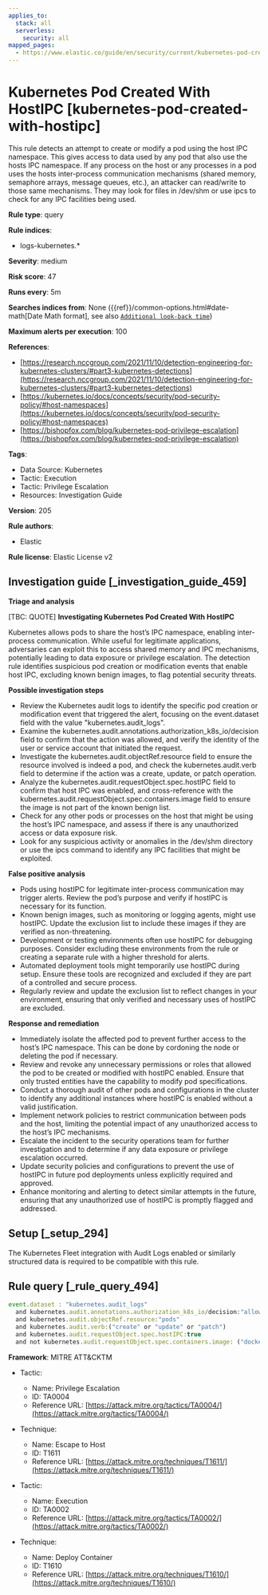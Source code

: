 ```yaml
---
applies_to:
  stack: all
  serverless:
    security: all
mapped_pages:
  - https://www.elastic.co/guide/en/security/current/kubernetes-pod-created-with-hostipc.html
---
```


# Kubernetes Pod Created With HostIPC [kubernetes-pod-created-with-hostipc]

This rule detects an attempt to create or modify a pod using the host IPC namespace. This gives access to data used by any pod that also use the hosts IPC namespace. If any process on the host or any processes in a pod uses the hosts inter-process communication mechanisms (shared memory, semaphore arrays, message queues, etc.), an attacker can read/write to those same mechanisms. They may look for files in /dev/shm or use ipcs to check for any IPC facilities being used.

**Rule type**: query

**Rule indices**:

* logs-kubernetes.*

**Severity**: medium

**Risk score**: 47

**Runs every**: 5m

**Searches indices from**: None ({{ref}}/common-options.html#date-math[Date Math format], see also [`Additional look-back time`](docs-content://solutions/security/detect-and-alert/create-detection-rule.md#rule-schedule))

**Maximum alerts per execution**: 100

**References**:

* [https://research.nccgroup.com/2021/11/10/detection-engineering-for-kubernetes-clusters/#part3-kubernetes-detections](https://research.nccgroup.com/2021/11/10/detection-engineering-for-kubernetes-clusters/#part3-kubernetes-detections)
* [https://kubernetes.io/docs/concepts/security/pod-security-policy/#host-namespaces](https://kubernetes.io/docs/concepts/security/pod-security-policy/#host-namespaces)
* [https://bishopfox.com/blog/kubernetes-pod-privilege-escalation](https://bishopfox.com/blog/kubernetes-pod-privilege-escalation)

**Tags**:

* Data Source: Kubernetes
* Tactic: Execution
* Tactic: Privilege Escalation
* Resources: Investigation Guide

**Version**: 205

**Rule authors**:

* Elastic

**Rule license**: Elastic License v2

## Investigation guide [_investigation_guide_459]

**Triage and analysis**

[TBC: QUOTE]
**Investigating Kubernetes Pod Created With HostIPC**

Kubernetes allows pods to share the host’s IPC namespace, enabling inter-process communication. While useful for legitimate applications, adversaries can exploit this to access shared memory and IPC mechanisms, potentially leading to data exposure or privilege escalation. The detection rule identifies suspicious pod creation or modification events that enable host IPC, excluding known benign images, to flag potential security threats.

**Possible investigation steps**

* Review the Kubernetes audit logs to identify the specific pod creation or modification event that triggered the alert, focusing on the event.dataset field with the value "kubernetes.audit_logs".
* Examine the kubernetes.audit.annotations.authorization_k8s_io/decision field to confirm that the action was allowed, and verify the identity of the user or service account that initiated the request.
* Investigate the kubernetes.audit.objectRef.resource field to ensure the resource involved is indeed a pod, and check the kubernetes.audit.verb field to determine if the action was a create, update, or patch operation.
* Analyze the kubernetes.audit.requestObject.spec.hostIPC field to confirm that host IPC was enabled, and cross-reference with the kubernetes.audit.requestObject.spec.containers.image field to ensure the image is not part of the known benign list.
* Check for any other pods or processes on the host that might be using the host’s IPC namespace, and assess if there is any unauthorized access or data exposure risk.
* Look for any suspicious activity or anomalies in the /dev/shm directory or use the ipcs command to identify any IPC facilities that might be exploited.

**False positive analysis**

* Pods using hostIPC for legitimate inter-process communication may trigger alerts. Review the pod’s purpose and verify if hostIPC is necessary for its function.
* Known benign images, such as monitoring or logging agents, might use hostIPC. Update the exclusion list to include these images if they are verified as non-threatening.
* Development or testing environments often use hostIPC for debugging purposes. Consider excluding these environments from the rule or creating a separate rule with a higher threshold for alerts.
* Automated deployment tools might temporarily use hostIPC during setup. Ensure these tools are recognized and excluded if they are part of a controlled and secure process.
* Regularly review and update the exclusion list to reflect changes in your environment, ensuring that only verified and necessary uses of hostIPC are excluded.

**Response and remediation**

* Immediately isolate the affected pod to prevent further access to the host’s IPC namespace. This can be done by cordoning the node or deleting the pod if necessary.
* Review and revoke any unnecessary permissions or roles that allowed the pod to be created or modified with hostIPC enabled. Ensure that only trusted entities have the capability to modify pod specifications.
* Conduct a thorough audit of other pods and configurations in the cluster to identify any additional instances where hostIPC is enabled without a valid justification.
* Implement network policies to restrict communication between pods and the host, limiting the potential impact of any unauthorized access to the host’s IPC mechanisms.
* Escalate the incident to the security operations team for further investigation and to determine if any data exposure or privilege escalation occurred.
* Update security policies and configurations to prevent the use of hostIPC in future pod deployments unless explicitly required and approved.
* Enhance monitoring and alerting to detect similar attempts in the future, ensuring that any unauthorized use of hostIPC is promptly flagged and addressed.


## Setup [_setup_294]

The Kubernetes Fleet integration with Audit Logs enabled or similarly structured data is required to be compatible with this rule.


## Rule query [_rule_query_494]

```js
event.dataset : "kubernetes.audit_logs"
  and kubernetes.audit.annotations.authorization_k8s_io/decision:"allow"
  and kubernetes.audit.objectRef.resource:"pods"
  and kubernetes.audit.verb:("create" or "update" or "patch")
  and kubernetes.audit.requestObject.spec.hostIPC:true
  and not kubernetes.audit.requestObject.spec.containers.image: ("docker.elastic.co/beats/elastic-agent:8.4.0")
```

**Framework**: MITRE ATT&CKTM

* Tactic:

    * Name: Privilege Escalation
    * ID: TA0004
    * Reference URL: [https://attack.mitre.org/tactics/TA0004/](https://attack.mitre.org/tactics/TA0004/)

* Technique:

    * Name: Escape to Host
    * ID: T1611
    * Reference URL: [https://attack.mitre.org/techniques/T1611/](https://attack.mitre.org/techniques/T1611/)

* Tactic:

    * Name: Execution
    * ID: TA0002
    * Reference URL: [https://attack.mitre.org/tactics/TA0002/](https://attack.mitre.org/tactics/TA0002/)

* Technique:

    * Name: Deploy Container
    * ID: T1610
    * Reference URL: [https://attack.mitre.org/techniques/T1610/](https://attack.mitre.org/techniques/T1610/)



